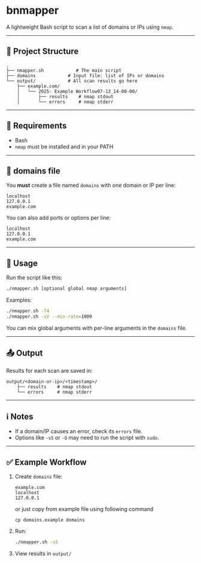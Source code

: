 # bnmapper

A lightweight Bash script to scan a list of domains or IPs using `nmap`.

---

## 📁 Project Structure

```
.
├── nmapper.sh            # The main script
├── domains            # Input file: list of IPs or domains
└── output/            # All scan results go here
    ├── example.com/
    │   └── 2025- Example Workflow07-13_14-00-00/
    │       ├── results    # nmap stdout
    │       └── errors     # nmap stderr
```

---

## 📝 Requirements

- Bash
- `nmap` must be installed and in your PATH

---

## 📄 domains file

You **must** create a file named `domains` with one domain or IP per line:

```
localhost
127.0.0.1
example.com
```

You can also add ports or options per line:

```
localhost
127.0.0.1
example.com
```

---

## 🚀 Usage

Run the script like this:

```bash
./nmapper.sh [optional global nmap arguments]
```

Examples:

```bash
./nmapper.sh -T4
./nmapper.sh -sV --min-rate=1000
```

You can mix global arguments with per-line arguments in the `domains` file.

---

## 📤 Output

Results for each scan are saved in:

```
output/<domain-or-ip>/<timestamp>/
    ├── results    # nmap stdout
    └── errors     # nmap stderr
```

---

## ℹ️ Notes

- If a domain/IP causes an error, check its `errors` file.
- Options like `-sS` or `-O` may need to run the script with `sudo`.

---

## ✅ Example Workflow

1. Create `domains` file:

   ```
   example.com
   localhost
   127.0.0.1
   ```
   or just copy from example file using following command
    ```
    cp domains.example domains
    ```

2. Run:

   ```bash
   ./nmapper.sh -sS
   ```

3. View results in `output/`

